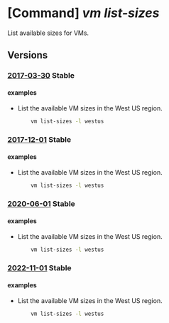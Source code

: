 # [Command] _vm list-sizes_

List available sizes for VMs.

## Versions

### [2017-03-30](/Resources/mgmt-plane/L3N1YnNjcmlwdGlvbnMve30vcHJvdmlkZXJzL21pY3Jvc29mdC5jb21wdXRlL2xvY2F0aW9ucy97fS92bXNpemVz/2017-03-30.xml) **Stable**

<!-- mgmt-plane /subscriptions/{}/providers/microsoft.compute/locations/{}/vmsizes 2017-03-30 -->

#### examples

- List the available VM sizes in the West US region.
    ```bash
        vm list-sizes -l westus
    ```

### [2017-12-01](/Resources/mgmt-plane/L3N1YnNjcmlwdGlvbnMve30vcHJvdmlkZXJzL21pY3Jvc29mdC5jb21wdXRlL2xvY2F0aW9ucy97fS92bXNpemVz/2017-12-01.xml) **Stable**

<!-- mgmt-plane /subscriptions/{}/providers/microsoft.compute/locations/{}/vmsizes 2017-12-01 -->

#### examples

- List the available VM sizes in the West US region.
    ```bash
        vm list-sizes -l westus
    ```

### [2020-06-01](/Resources/mgmt-plane/L3N1YnNjcmlwdGlvbnMve30vcHJvdmlkZXJzL21pY3Jvc29mdC5jb21wdXRlL2xvY2F0aW9ucy97fS92bXNpemVz/2020-06-01.xml) **Stable**

<!-- mgmt-plane /subscriptions/{}/providers/microsoft.compute/locations/{}/vmsizes 2020-06-01 -->

#### examples

- List the available VM sizes in the West US region.
    ```bash
        vm list-sizes -l westus
    ```

### [2022-11-01](/Resources/mgmt-plane/L3N1YnNjcmlwdGlvbnMve30vcHJvdmlkZXJzL21pY3Jvc29mdC5jb21wdXRlL2xvY2F0aW9ucy97fS92bXNpemVz/2022-11-01.xml) **Stable**

<!-- mgmt-plane /subscriptions/{}/providers/microsoft.compute/locations/{}/vmsizes 2022-11-01 -->

#### examples

- List the available VM sizes in the West US region.
    ```bash
        vm list-sizes -l westus
    ```
